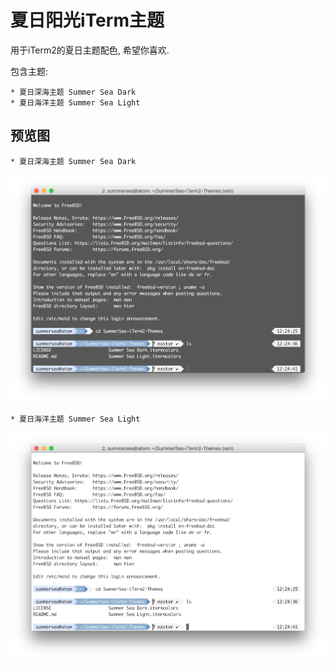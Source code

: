 # 夏日阳光iTerm主题

用于iTerm2的夏日主题配色, 希望你喜欢.

包含主题:

    * 夏日深海主题 Summer Sea Dark
    * 夏日海洋主题 Summer Sea Light


## 预览图

    * 夏日深海主题 Summer Sea Dark

![夏日深海主题 Summer Sea Dark 预览](./README/priview-SummerSeaDark.png)


    * 夏日海洋主题 Summer Sea Light

![夏日深海主题 Summer Sea Light 预览](./README/priview-SummerSeaLight.png)



